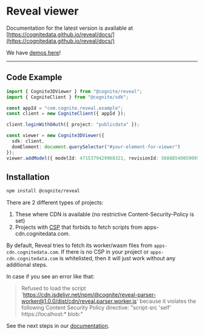 # Reveal viewer

Documentation for the latest version is available at [https://cognitedata.github.io/reveal/docs/](https://cognitedata.github.io/reveal/docs/)

We have [demos here](https://cognitedata.github.io/reveal/docs/examples/cad-basic)!

---

## Code Example

```typescript
import { Cognite3DViewer } from "@cognite/reveal";
import { CogniteClient } from "@cognite/sdk";

const appId = "com.cognite.reveal.example";
const client = new CogniteClient({ appId });

client.loginWithOAuth({ project: "publicdata" });

const viewer = new Cognite3DViewer({
  sdk: client,
  domElement: document.querySelector("#your-element-for-viewer")
});
viewer.addModel({ modelId: 4715379429968321, revisionId: 5688854005909501 });
```

## Installation

```bash
npm install @cognite/reveal
```

There are 2 different types of projects:

1. These where CDN is available (no restrictive Content-Security-Policy is set)
2. Projects with [CSP](https://developer.mozilla.org/en-US/docs/Web/HTTP/CSP)
that forbids to fetch scripts from apps-cdn.cognitedata.com.

By default, Reveal tries to fetch its worker/wasm files from `apps-cdn.cognitedata.com`.
If there is no CSP in your project or `apps-cdn.cognitedata.com` is whitelisted, then it will just work without any additional steps.

In case if you see an error like that:

> Refused to load the script 'https://cdn.jsdelivr.net/npm/@cognite/reveal-parser-worker@1.0.0/dist/cdn/reveal.parser.worker.js' because it violates the following Content Security Policy directive: "script-src 'self' https://localhost:* blob:"

See the next steps in our [documentation](https://cognitedata.github.io/reveal/docs/installation#installation-for-projects-with-csp).
